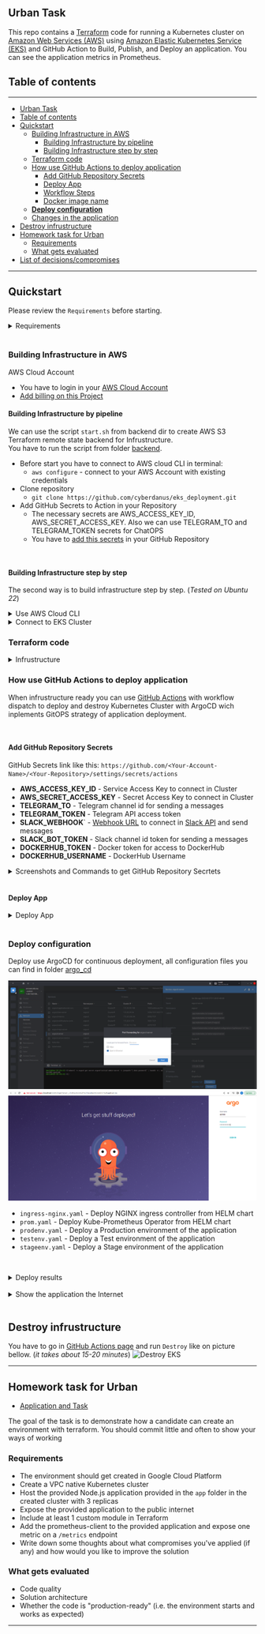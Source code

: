 ## Urban Task

This repo contains a [Terraform](https://www.terraform.io) code for running a Kubernetes cluster on [Amazon Web Services (AWS)](https://aws.amazon.com/) using [Amazon Elastic Kubernetes Service (EKS)](https://aws.amazon.com/eks/) and GitHub Action to Build, Publish, and Deploy an application. You can see the application metrics in Prometheus.

## Table of contents

---

- [Urban Task](#urban-task)
- [Table of contents](#table-of-contents)
- [Quickstart](#quickstart)
  - [Building Infrastructure in AWS](#building-infrastructure-in-aws)
    - [Building Infrastructure by pipeline](#building-infrastructure-by-pipeline)
    - [Building Infrastructure step by step](#building-infrastructure-step-by-step)
  - [Terraform code](#terraform-code)
  - [How use GitHub Actions to deploy application](#how-use-github-actions-to-deploy-application)
    - [Add GitHub Repository Secrets](#add-github-repository-secrets)
    - [Deploy App](#deploy-app)
    - [Workflow Steps](#workflow-steps)
    - [Docker image name](#docker-image-name)
  - [**Deploy configuration**](#deploy-configuration)
  - [Changes in the application](#changes-in-the-application)
- [Destroy infrustructure](#destroy-infrustructure)
- [Homework task for Urban](#homework-task-for-urban)
  - [Requirements](#requirements)
  - [What gets evaluated](#what-gets-evaluated)
- [List of decisions/compromises](#list-of-decisionscompromises)

---

## Quickstart

Please review the `Requirements` before starting.

<details><summary>Requirements</summary>

**Requirements**

* Terraform and kubectl are [installed](#software-dependencies) on the machine where Terraform manifests is executed.
* The Compute Engine and Kubernetes Engine APIs are [active](#enable-apis) on the project you will launch the cluster in.

**Amazon Cloud Account**
- You have to loginin your Amazon Cloud Account
- [Add billing on this Project](https://aws.amazon.com/premiumsupport/knowledge-center/tags-billing-cost-center-project/)

**Software Dependencies**
- [kubectl](https://github.com/kubernetes/kubernetes/releases) >= 1.26.x

**Terraform and Plugins**
- [Terraform](https://www.terraform.io/downloads.html)    >= 1.3.x
- [Terraform Provider for AWS] [terraform-provider-aws](https://registry.terraform.io/providers/hashicorp/aws/latest) >= 4.55.x

</details></br>

### Building Infrastructure in AWS

AWS Cloud Account
  * You have to login in your [AWS Cloud Account](https://console.aws.amazon.com/console/home?nc2=h_ct&src=header-signin)
  * [Add billing on this Project](https://aws.amazon.com/premiumsupport/knowledge-center/tags-billing-cost-center-project)

#### Building Infrastructure by pipeline

We can use the script `start.sh` from backend dir to create AWS S3 Terraform remote state backend for Infrustructure.  
You have to run the script from folder [backend](/backend/).  

  * Before start you have to connect to AWS cloud CLI in terminal:
    * `aws configure` - connect to your AWS Account with existing credentials
  * Clone repository
    * `git clone https://github.com/cyberdanus/eks_deployment.git`
  * Add GitHub Secrets to Action in your Repository
    * The necessary secrets are AWS_ACCESS_KEY_ID, AWS_SECRET_ACCESS_KEY. Also we can use TELEGRAM_TO and TELEGRAM_TOKEN secrets for ChatOPS
    * You have to [add this secrets](#how-use-github-actions-to-deploy-application) in your GitHub Repository

</br>

#### Building Infrastructure step by step

The second way is to build infrastructure step by step. (*Tested on Ubuntu 22*)

<details><summary>Use AWS Cloud CLI</summary>

* Go to [AWS Cloud Console](https://console.aws.amazon.com/console/home?nc2=h_ct&src=header-signin) and autorize.
* [Install the AWS cloud CLI](https://docs.aws.amazon.com/cli/latest/userguide/getting-started-install.html)
* [Install the Terraform CLI](https://developer.hashicorp.com/terraform/tutorials/aws-get-started/install-cli)


```bash
# install AWS cloud CLI for Ubuntu
curl "https://awscli.amazonaws.com/awscli-exe-linux-x86_64.zip" -o "awscliv2.zip"
unzip awscliv2.zip
sudo ./aws/install

# install Terraform CLI for Ubuntu
sudo apt-get update && sudo apt-get install -y gnupg software-properties-common

# Connect to AWS CLI with existing credentials
aws configure
```

# Clone GitHub repository
```bash  
git clone https://github.com/cyberdanus/eks_deployment.git
```
# Create Remote tfstate S3 Bucket to save tfstate-files
You have to run the terraform cli from folder [backend](/backend/).  
```bash
# Go to folder `backend` and run commands:
terraform init
terraform apply -auto-approve


```
# Create infrastructure with Terraform
You have to run the terraform cli from folder [eks_dep](/eks_dep/).  
```bash
# Go to folder `eks_dep` and run commands:
terraform init
terraform apply -auto-approve


```
</details>

<details><summary>Connect to EKS Cluster</summary>

Then you have to Connect to EKS Cluster

```bash
# Update the kubectl configuration:
aws eks --region $(terraform output -raw region) update-kubeconfig --name $(terraform output -raw cluster_name)

# test connetion
kubectl get nodes
```

</details>


### Terraform code

<details><summary>Infrustructure</summary>
Any manifests are based at [eks_dep](/eks_dep/) directory.


* **eks-cluster.tf** - EKS Kubernetes (K8s) CLuster
* **main.tf** - TF requerments: backend, requiered providers and providers, Datasources
* **vpc.tf** - VPC, Subnet, Router, NAT, Firewall
* **outputs.tf** - Output data
* **variables.tf** - Used variables



</details>

### How use GitHub Actions to deploy application

When infrustructure ready you can use [GitHub Actions](https://github.com/cyberdanus/eks_deployment/blob/main/.github/workflows/main.yml) with workflow dispatch to deploy and destroy Kubernetes Cluster with ArgoCD wich inplements GitOPS strategy of application deployment.

</br>

#### Add GitHub Repository Secrets

GitHub Secrets link like this: `https://github.com/<Your-Account-Name>/<Your-Repository>/settings/secrets/actions`

  * **AWS_ACCESS_KEY_ID** - Service Access Key to connect in Cluster
  * **AWS_SECRET_ACCESS_KEY** - Secret Access Key to connect in Cluster
  * **TELEGRAM_TO** - Telegram channel id for sending a messages
  * **TELEGRAM_TOKEN** - Telegram API access token
  * **SLACK_WEBHOOK**` - [Webhook URL](https://api.slack.com/apps/*******/incoming-webhooks?) to connect in [Slack API](https://api.slack.com) and send messages
  * **SLACK_BOT_TOKEN** - Slack channel id token for sending a messages
  * **DOCKERHUB_TOKEN** - Docker token for access to DockerHub
  * **DOCKERHUB_USERNAME** - DockerHub Username

<details><summary>Screenshots and Commands to get GitHub Repository Secrtets</summary>

</br>

* You can Get Secrets by  command.
```bash
terraform output
```

* Example of output:

![start_output](documentation/pics/start_output.png)

* GitHub Secrets link like this: `https://github.com/<Your-Account-Name>/<Your-Repository>/settings/secrets/actions`
* Screenshot from GitHub Repository Secrets page

![repo_secrets](documentation/pics/repo_secrets.png)

</details></br>


#### Deploy App

<details><summary>Deploy App</summary>

You have to go in [GitHub Actions page](https://github.com/cyberdanus/eks_deployment/blob/main/.github/workflows/main.yml) and run `Install` like on picture bellow.

![Build and Deploy to EKS](documentation/pics/eks_install.png)

</br>

#### Workflow Steps
* **Checkout** - Clone GitHub repository
* **Setup Terraform** - Setup terraform CLI utility
* **Setup KubeCTL** - Setup kubectl CLI utility  
* **Install AWS CLI** - Setup aws CLI utility 
* **Configure AWS Credentials** - Configure the AWS credentials so we can deploy to the cluster
* **Terraform Fmt** - Rewrite Terraform configuration files to a canonical format and style
* **Terraform Init** - Terraform's command for initialize the working directory.
* **Terraform Validate** - Validate Terraform configuration files in a directory.  
* **Terraform Plan** -  Creates Terraform execution plan, for preview the changes that plans to make to your infrastructure
* **Terraform Apply Force** - Force execute for apply the actions proposed in a Terraform plan.
* **Terraform Destroy Force** - Force execute for destroy the actions proposed in a Terraform plan.
* **Deploy to Terraform** - Deploy pre init applications to EKS Cluster.
* **Deploy to ArgoCD** - Deploy in Cluster any stages of application.
* **Send Telegram message on push** - ChatOPS implementation.

</br>

#### Docker image name
Docker image has image name: 
* `https://hub.docker.com/r/cyberdanus/my_app:latest`

</details></br>

### **Deploy configuration**

Deploy use ArgoCD for continuous deployment, all configuration files you can find in folder [argo_cd](/argo_cd/)

![Connect to ArgoCD & admin password](documentation/pics/argocd.png)
![ArgoCD login promt](documentation/pics/argocd1.png)

* `ingress-nginx.yaml` - Deploy NGINX ingress controller from HELM chart
* `prom.yaml` - Deploy Kube-Prometheus Operator from HELM chart
* `prodenv.yaml` - Deploy a Production environment of the application
* `testenv.yaml` - Deploy a Test environment of the application
* `stageenv.yaml` - Deploy a Stage environment of the application


</br><details><summary>Deploy results</summary>

![Telegram output](documentation/pics/Telegram_Output.png)
![Application on web](documentation/pics/http.png)
![Application test diffirent Pods](documentation/pics/test.png)
![Pods in Lens](documentation/pics/LensPods.png)
![Stages in ArgoCI](documentation/pics/ArgoCI.png)
![Connect toPrometheus](documentation/pics/prometheus_connect.png)
![Metrics in Prometheus](documentation/pics/prometheus_metrics.png)
![Prometheus metrics graph](/documentation/pics/prometheus_metrics2.png)
</details></br>

<details><summary>Show the application the Internet</summary>

In this task i use dynamic name witch assigned to ingress comtroller. In future if domain was enable to assign we able to use Route53 for dynamic name assigning to the project.

![Ingress WEB url](documentation/pics/ingress.png)
![Stage pods](documentation/pics/stage.png)
![Stage pod metrics](documentation/pics/stagem.png)
![Test pods](documentation/pics/test.png)
![Test pod metrics](documentation/pics/testm.png)

</details></br>




## Destroy infrustructure

You have to go in [GitHub Actions page](https://github.com/cyberdanus/eks_deployment/blob/main/.github/workflows/main.yml) and run `Destroy` like on picture bellow.
(*it takes about 15-20 minutes*)
![Destroy EKS](documentation/pics/eks_destroy.png)




---

## Homework task for Urban

* [Application and Task](documentation/hw)

The goal of the task is to demonstrate how a candidate can create an environment with terraform. You should commit little and often to show your ways of working

### Requirements

- The environment should get created in Google Cloud Platform
- Create a VPC native Kubernetes cluster
- Host the provided Node.js application provided in the `app` folder in the created cluster with 3 replicas
- Expose the provided application to the public internet
- Include at least 1 custom module in Terraform
- Add the prometheus-client to the provided application and expose one metric on a `/metrics` endpoint
- Write down some thoughts about what compromises you've applied (if any) and how would you like to improve the solution

### What gets evaluated

- Code quality
- Solution architecture
- Whether the code is "production-ready" (i.e. the environment starts and works as expected)


---



